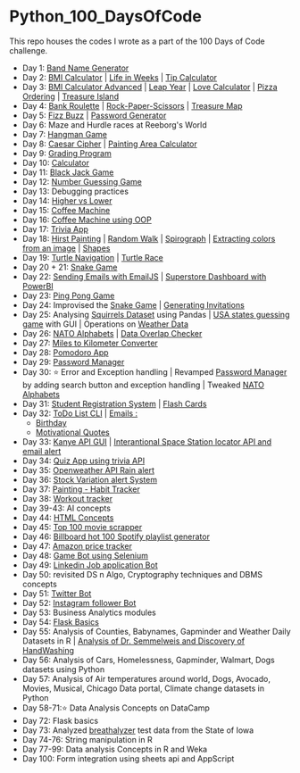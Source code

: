 # Python_100_DaysOfCode

This repo houses the codes I wrote as a part of the 100 Days of Code challenge.

- Day 1: [ Band Name Generator](Day_1_to_25/Day_1/bandNameGenerator.py)
- Day 2: [BMI Calculator](Day_1_to_25/Day_2/bmiCalculator.py) | [Life in Weeks](Day_1_to_25/Day_2/lifeInWeeks.py) | [Tip Calculator](Day_1_to_25/Day_2/tipCalculator.py)
- Day 3: [BMI Calculator Advanced](Day_1_to_25/Day_3/bmi_2.py) | [Leap Year](Day_1_to_25/Day_3/leapYear.py) | [Love Calculator](Day_1_to_25/Day_3/loveCalculator.py) | [Pizza Ordering](Day_1_to_25/Day_3/pizzaOrdering.py) | [Treasure Island](Day_1_to_25/Day_3/treasureIsland.py)
- Day 4: [Bank Roulette](Day_1_to_25/Day_4/bankerRoulette.py) | [Rock-Paper-Scissors](Day_1_to_25/Day_4/RockPaperScissors.py) | [Treasure Map](Day_1_to_25/Day_4/treasureMap.py)
- Day 5: [Fizz Buzz](Day_1_to_25/Day_5/fizzbuzz.py) | [Password Generator](Day_1_to_25/Day_5/passwordGenerator.py)
- Day 6: Maze and Hurdle races at Reeborg's World
- Day 7: [Hangman Game](Day_1_to_25/Day_7/Step5_hangman.py) 
- Day 8: [Caesar Cipher](Day_1_to_25/Day_8/caesarCipher_final.py) | [Painting Area Calculator](Day_1_to_25/Day_8/paintingarea.py)
- Day 9: [Grading Program](Day_1_to_25/Day_9/gradingProgram.py)
- Day 10: [Calculator](Day_1_to_25/Day_10/calculator.py)
- Day 11: [Black Jack Game](Day_1_to_25/Day_11/blackjack.py)
- Day 12: [Number Guessing Game](Day_1_to_25/Day_12/numberGuessing.py)
- Day 13: Debugging practices
- Day 14: [Higher vs Lower](Day_1_to_25/Day_14/higherlower.py) 
- Day 15: [Coffee Machine](Day_1_to_25/Day_15/CoffeeMachine.py)
- Day 16: [Coffee Machine using OOP](Day_1_to_25/Day_16/main.py)
- Day 17: [Trivia App](Day_1_to_25/Day_17/main.py)
- Day 18: [Hirst Painting](Day_1_to_25/Day_18/hirst_painting.py) | [Random Walk](Day_1_to_25/Day_18/random_walk.py) | [Spirograph](Day_1_to_25/Day_18/spirograph.py) | [Extracting colors from an image](Day_1_to_25/Day_18/color_extraction.py) | [Shapes](Day_1_to_25/Day_18/shapes.py)
- Day 19: [Turtle Navigation](Day_1_to_25/Day_19/event_listeners.py) | [Turtle Race](Day_1_to_25/Day_19/turtle_race.py)
- Day 20 + 21: [Snake Game](Day_1_to_25/Day_20/main.py) 
- Day 22: [Sending Emails with EmailJS](Day_1_to_25/Day_22/email.html) | [Superstore Dashboard with PowerBI](Day_1_to_25/Day_22/dashboard.PNG)
- Day 23: [Ping Pong Game](Day_1_to_25/Day_23/pingpong/main.py)
- Day 24: Improvised the [Snake Game](Day_1_to_25/Day_20/main.py) | [Generating Invitations](Day_1_to_25/Day_24/letters/main.py)
- Day 25: Analysing [Squirrels Dataset](Day_1_to_25/Day_25/squirrels/main.py) using Pandas | [USA states guessing game](Day_1_to_25/Day_25/usa_states_game/main.py) with GUI | Operations on [Weather Data](Day_1_to_25/Day_25/main.py)
- Day 26: [NATO Alphabets](Day_26_to_50/Day_26/NATO_alphabets/main.py) | [Data Overlap Checker](Day_26_to_50/Day_26/DataOverlap/main.py)
- Day 27: [Miles to Kilometer Converter](Day_26_to_50/Day_27/converter.py)
- Day 28: [Pomodoro App](Day_26_to_50/Day_28/pomodoro/main.py)
- Day 29: [Password Manager](Day_26_to_50/Day_29/main.py)
- Day 30: ⭐ Error and Exception handling | Revamped [Password Manager](Day_26_to_50/Day_29/main.py) by adding search button and exception handling | Tweaked [NATO Alphabets](Day_26_to_50/Day_26/NATO_alphabets/main.py)
- Day 31: [Student Registration System](Day_26_to_50/Day_31/student_registration.py) | [Flash Cards](Day_26_to_50/Day_31/flash_cards/main.py)
- Day 32: [ToDo List CLI](Day_26_to_50/Day_32/todo_cli.py) | [Emails :](Day_26_to_50/Day_32/Email_automation)
    - [Birthday](Day_26_to_50/Day_32/Email_automation/birthday_emails/main.py)
    - [Motivational Quotes](Day_26_to_50/Day_32/Email_automation/motivation_quotes/main.py)
- Day 33: [Kanye API GUI](Day_26_to_50/Day_33/kanye_quotes/main.py) | [Interantional Space Station locator API and email alert](Day_26_to_50/Day_33/sun_api.py)
- Day 34: [Quiz App using trivia API](Day_26_to_50/Day_34/main.py) 
- Day 35: [Openweather API Rain alert](Day_26_to_50/Day_35/weather_api.py)
- Day 36: [Stock Variation alert System](Day_26_to_50/Day_36/main.py)
- Day 37: [Painting - Habit Tracker](Day_26_to_50/Day_37/main.py)
- Day 38: [Workout tracker](Day_26_to_50/Day_38/main.py)
- Day 39-43: AI concepts
- Day 44: [HTML Concepts](Day_26_to_50/Day_44) 
- Day 45: [Top 100 movie scrapper](Day_26_to_50/Day_45/top100_movies/main.py)
- Day 46: [Billboard hot 100 Spotify playlist generator](Day_26_to_50/Day_46/main.py)
- Day 47: [Amazon price tracker](Day_26_to_50/Day_47/amazon_price_tracker.py)
- Day 48: [Game Bot using Selenium](Day_26_to_50/Day_48/cookie_clicker.py)
- Day 49: [Linkedin Job application Bot](Day_26_to_50/Day_49/job_apply.py)
- Day 50: revisited DS n Algo, Cryptography techniques and DBMS concepts
- Day 51: [Twitter Bot](Day_51/twitter_bot_1.py)
- Day 52: [Instagram follower Bot](Day_52/instagram_bot_1.py)
- Day 53: Business Analytics modules
- Day 54: [Flask Basics](Day_54/main_flask.py)
- Day 55: Analysis of Counties, Babynames, Gapminder and Weather Daily Datasets in R | [Analysis of Dr. Semmelweis and Discovery of HandWashing](Day_55/Dr.%20Semmelweis%20and%20the%20Discovery%20of%20Handwashing/notebook.ipynb)
- Day 56: Analysis of Cars, Homelessness, Gapminder, Walmart, Dogs datasets using Python
- Day 57: Analysis of Air temperatures around world, Dogs, Avocado, Movies, Musical, Chicago Data portal, Climate change datasets in Python
- Day 58-71:⭐ Data Analysis Concepts on DataCamp
- Day 72: Flask basics
- Day 73: Analyzed [breathalyzer](Day_73/notebook.ipynb) test data from the State of Iowa
- Day 74-76: String manipulation in R
- Day 77-99: Data analysis Concepts in R and Weka
- Day 100: Form integration using sheets api and AppScript